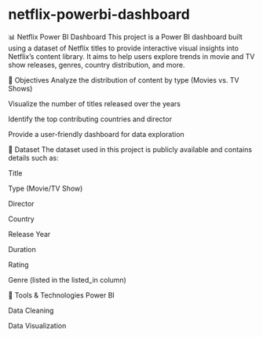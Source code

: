 # netflix-powerbi-dashboard
📊 Netflix Power BI Dashboard
This project is a Power BI dashboard built using a dataset of Netflix titles to provide interactive visual insights into Netflix’s content library. It aims to help users explore trends in movie and TV show releases, genres, country distribution, and more.

📌 Objectives
Analyze the distribution of content by type (Movies vs. TV Shows)

Visualize the number of titles released over the years

Identify the top contributing countries and director

Provide a user-friendly dashboard for data exploration

📁 Dataset
The dataset used in this project is publicly available and contains details such as:

Title

Type (Movie/TV Show)

Director

Country

Release Year

Duration

Rating

Genre (listed in the listed_in column)

🚀 Tools & Technologies
Power BI

Data Cleaning 

Data Visualization 
